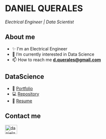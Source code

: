 
# DANIEL QUERALES 
*Electrical Engineer | Data Scientist*

## About me
- ✨ I'm an Electrical Engineer
- 👀 I’m currently interested in Data Science
- 📫 How to reach me **d.querales@gmail.com**
    
## DataScience
* :briefcase: [Portfolio](https://dquerales.github.io/DanielPortfolio/)
* :computer: [Repository](https://github.com/dquerales/DataScience)
* :muscle: [Resume](https://dquerales.github.io/DanielPortfolio/resume.html)
  
## Contact me
<p align="left">
<a href="https://linkedin.com/in/danielquerales" target="blank"><img align="center" src="https://raw.githubusercontent.com/rahuldkjain/github-profile-readme-generator/master/src/images/icons/Social/linked-in-alt.svg" alt="danielquerales" height="30" width="40" /></a>
</p>
